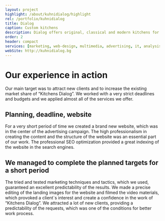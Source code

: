```yaml
---
layout: project
highlight: /about/kuhnidialog/highlight
rel: /portfolio/kuhnidialog
title: Dialog
caption: Custom kitchens
description: Dialog offers original, classical and modern kitchens for every lifestyle. Every model is carefully designed  to be practical and functional.
order: 2
header: compact
services: [marketing, web-design, multimedia, advertising, it, analysis]
webSite: http://kuhnidialog.bg
---
```

# Our experience in action
Our main target was to attract new clients and to increase the existing market share of “Kitchens Dialog”.  We worked with a very strict deadlines and budgets and we applied almost all of the services we offer. 

## Planning, deadline, website
For a very short period of time we created a brand new website, which was in the center of the advertising campaign. The high professionalism in creating the content and the structure of the website was an essential part of our work. The professional SEO optimization provided a great indexing of the website in the search engines.

## We managed to complete the planned targets for a short period
The tried and tested marketing techniques and tactics, which we used, guaranteed an excellent predictability of the results. We made a precise editing  of the landing images for the website and filmed the video materials, which provoked a client`s interest and create a confidence in the work of “Kitchens Dialog”. We attracted a lot of new clients, providing a predictability of the requests, which was one of the conditions for better work process.